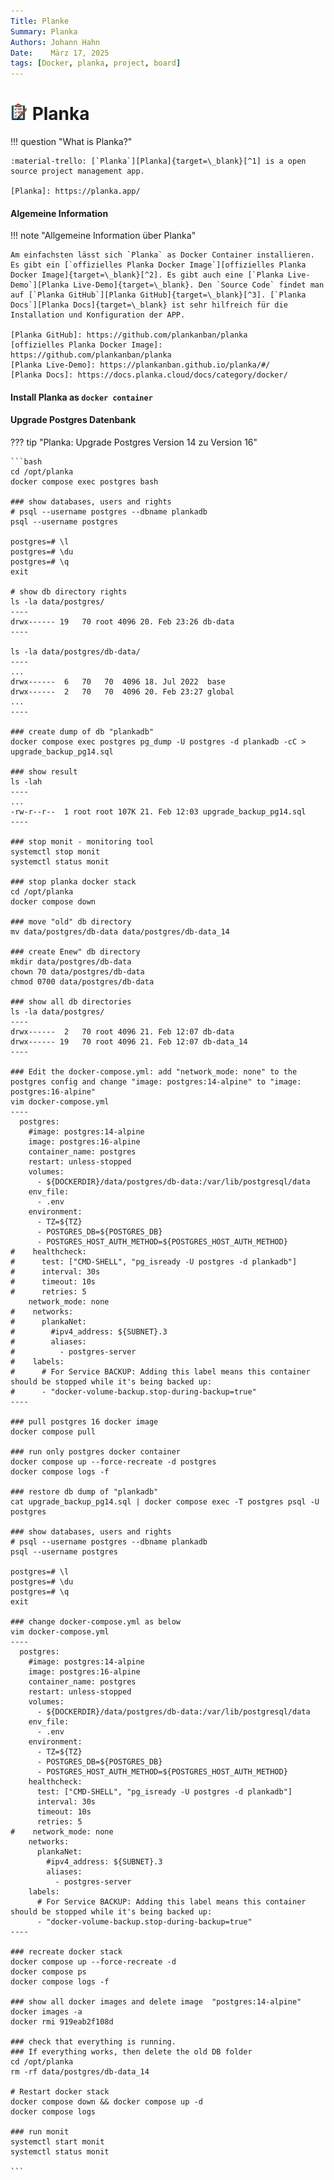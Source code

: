 ```yaml
---
Title: Planke
Summary: Planka
Authors: Johann Hahn
Date:    März 17, 2025
tags: [Docker, planka, project, board]
---
```


# <img src="../../../assets/logos/planka.png" width="28" height="26" /> Planka

!!! question "What is Planka?"

    :material-trello: [`Planka`][Planka]{target=\_blank}[^1] is a open source project management app.

    [Planka]: https://planka.app/

#### Algemeine Information

!!! note "Allgemeine Information über Planka"

    Am einfachsten lässt sich `Planka` as Docker Container installieren. Es gibt ein [`offizielles Planka Docker Image`][offizielles Planka Docker Image]{target=\_blank}[^2]. Es gibt auch eine [`Planka Live-Demo`][Planka Live-Demo]{target=\_blank}. Den `Source Code` findet man auf [`Planka GitHub`][Planka GitHub]{target=\_blank}[^3]. [`Planka Docs`][Planka Docs]{target=\_blank} ist sehr hilfreich für die Installation und Konfiguration der APP.

    [Planka GitHub]: https://github.com/plankanban/planka
    [offizielles Planka Docker Image]: https://github.com/plankanban/planka
    [Planka Live-Demo]: https://plankanban.github.io/planka/#/
    [Planka Docs]: https://docs.planka.cloud/docs/category/docker/

#### Install Planka as `docker container`


#### Upgrade Postgres Datenbank

??? tip "Planka: Upgrade Postgres Version 14 zu Version 16"

    ```bash
    cd /opt/planka
    docker compose exec postgres bash

    ### show databases, users and rights 
    # psql --username postgres --dbname plankadb
    psql --username postgres

    postgres=# \l
    postgres=# \du
    postgres=# \q
    exit

    # show db directory rights
    ls -la data/postgres/
    ----
    drwx------ 19   70 root 4096 20. Feb 23:26 db-data
    ----

    ls -la data/postgres/db-data/
    ----
    ...
    drwx------  6   70   70  4096 18. Jul 2022  base
    drwx------  2   70   70  4096 20. Feb 23:27 global
    ...
    ----

    ### create dump of db "plankadb"
    docker compose exec postgres pg_dump -U postgres -d plankadb -cC > upgrade_backup_pg14.sql

    ### show result
    ls -lah
    ----
    ...
    -rw-r--r--  1 root root 107K 21. Feb 12:03 upgrade_backup_pg14.sql
    ----

    ### stop monit - monitoring tool
    systemctl stop monit
    systemctl status monit

    ### stop planka docker stack
    cd /opt/planka
    docker compose down

    ### move "old" db directory
    mv data/postgres/db-data data/postgres/db-data_14

    ### create Enew" db directory
    mkdir data/postgres/db-data
    chown 70 data/postgres/db-data
    chmod 0700 data/postgres/db-data

    ### show all db directories
    ls -la data/postgres/
    ----
    drwx------  2   70 root 4096 21. Feb 12:07 db-data
    drwx------ 19   70 root 4096 21. Feb 12:07 db-data_14
    ----

    ### Edit the docker-compose.yml: add "network_mode: none" to the postgres config and change "image: postgres:14-alpine" to "image: postgres:16-alpine"
    vim docker-compose.yml
    ----
      postgres:
        #image: postgres:14-alpine
        image: postgres:16-alpine
        container_name: postgres
        restart: unless-stopped
        volumes:
          - ${DOCKERDIR}/data/postgres/db-data:/var/lib/postgresql/data
        env_file:
          - .env
        environment:
          - TZ=${TZ}
          - POSTGRES_DB=${POSTGRES_DB}
          - POSTGRES_HOST_AUTH_METHOD=${POSTGRES_HOST_AUTH_METHOD}
    #    healthcheck:
    #      test: ["CMD-SHELL", "pg_isready -U postgres -d plankadb"]
    #      interval: 30s
    #      timeout: 10s
    #      retries: 5
        network_mode: none
    #    networks:
    #      plankaNet:
    #        #ipv4_address: ${SUBNET}.3
    #        aliases:
    #          - postgres-server
    #    labels:
    #      # For Service BACKUP: Adding this label means this container should be stopped while it's being backed up:
    #      - "docker-volume-backup.stop-during-backup=true"
    ----

    ### pull postgres 16 docker image
    docker compose pull

    ### run only postgres docker container
    docker compose up --force-recreate -d postgres
    docker compose logs -f

    ### restore db dump of "plankadb"
    cat upgrade_backup_pg14.sql | docker compose exec -T postgres psql -U postgres

    ### show databases, users and rights
    # psql --username postgres --dbname plankadb
    psql --username postgres

    postgres=# \l
    postgres=# \du
    postgres=# \q
    exit

    ### change docker-compose.yml as below
    vim docker-compose.yml
    ----
      postgres:
        #image: postgres:14-alpine
        image: postgres:16-alpine
        container_name: postgres
        restart: unless-stopped
        volumes:
          - ${DOCKERDIR}/data/postgres/db-data:/var/lib/postgresql/data
        env_file:
          - .env
        environment:
          - TZ=${TZ}
          - POSTGRES_DB=${POSTGRES_DB}
          - POSTGRES_HOST_AUTH_METHOD=${POSTGRES_HOST_AUTH_METHOD}
        healthcheck:
          test: ["CMD-SHELL", "pg_isready -U postgres -d plankadb"]
          interval: 30s
          timeout: 10s
          retries: 5
    #    network_mode: none
        networks:
          plankaNet:
            #ipv4_address: ${SUBNET}.3
            aliases:
              - postgres-server
        labels:
          # For Service BACKUP: Adding this label means this container should be stopped while it's being backed up:
          - "docker-volume-backup.stop-during-backup=true"
    ----

    ### recreate docker stack
    docker compose up --force-recreate -d
    docker compose ps
    docker compose logs -f

    ### show all docker images and delete image  "postgres:14-alpine"
    docker images -a
    docker rmi 919eab2f108d

    ### check that everything is running.
    ### If everything works, then delete the old DB folder
    cd /opt/planka
    rm -rf data/postgres/db-data_14

    # Restart docker stack
    docker compose down && docker compose up -d
    docker compose logs

    ### run monit
    systemctl start monit
    systemctl status monit

    ```

